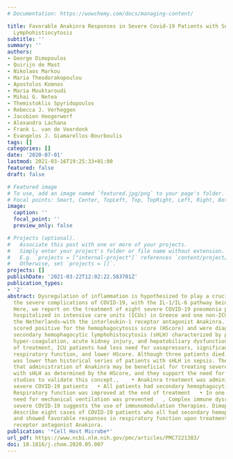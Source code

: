 ```yaml
---
# Documentation: https://wowchemy.com/docs/managing-content/

title: Favorable Anakinra Responses in Severe Covid-19 Patients with Secondary Hemophagocytic
  Lymphohistiocytosis
subtitle: ''
summary: ''
authors:
- George Dimopoulos
- Quirijn de Mast
- Nikolaos Markou
- Maria Theodorakopoulou
- Apostolos Komnos
- Maria Mouktaroudi
- Mihai G. Netea
- Themistoklis Spyridopoulos
- Rebecca J. Verheggen
- Jacobien Hoogerwerf
- Alexandra Lachana
- Frank L. van de Veerdonk
- Evangelos J. Giamarellos-Bourboulis
tags: []
categories: []
date: '2020-07-01'
lastmod: 2021-03-16T19:25:33+01:00
featured: false
draft: false

# Featured image
# To use, add an image named `featured.jpg/png` to your page's folder.
# Focal points: Smart, Center, TopLeft, Top, TopRight, Left, Right, BottomLeft, Bottom, BottomRight.
image:
  caption: ''
  focal_point: ''
  preview_only: false

# Projects (optional).
#   Associate this post with one or more of your projects.
#   Simply enter your project's folder or file name without extension.
#   E.g. `projects = ["internal-project"]` references `content/project/deep-learning/index.md`.
#   Otherwise, set `projects = []`.
projects: []
publishDate: '2021-03-22T12:02:22.583701Z'
publication_types:
- '2'
abstract: Dysregulation of inflammation is hypothesized to play a crucial role in
  the severe complications of COVID-19, with the IL-1/IL-6 pathway being central.
  Here, we report on the treatment of eight severe COVID-19 pneumonia patients—seven
  hospitalized in intensive care units (ICUs) in Greece and one non-ICU patient in
  the Netherlands—with the interleukin-1 receptor antagonist Anakinra. All patients
  scored positive for the hemophagocytosis score (HScore) and were diagnosed with
  secondary hemophagocytic lymphohistocytosis (sHLH) characterized by pancytopenia,
  hyper-coagulation, acute kidney injury, and hepatobiliary dysfunction. At the end
  of treatment, ICU patients had less need for vasopressors, significantly improved
  respiratory function, and lower HScore. Although three patients died, the mortality
  was lower than historical series of patients with sHLH in sepsis. These data suggest
  that administration of Anakinra may be beneficial for treating severe COVID-19 patients
  with sHLH as determined by the HScore, and they support the need for larger clinical
  studies to validate this concept.,    • Anakinra treatment was administered to eight
  severe COVID-19 patients   • All patients had secondary hemophagocytic lymphohistiocytosis   •
  Respiratory function was improved at the end of treatment   • In one patient, the
  need for mechanical ventilation was prevented   , Complex immune dysregulation in
  severe COVID-19 suggests the use of immunomodulation therapies. Dimopoulos et al.
  describe eight cases of COVID-19 patients who all had secondary hemophagocytic lymphohistiocytosis
  and showed favorable responses in respiratory function upon treatment with the interleukin-1
  receptor antagonist Anakinra.
publication: '*Cell Host Microbe*'
url_pdf: https://www.ncbi.nlm.nih.gov/pmc/articles/PMC7221383/
doi: 10.1016/j.chom.2020.05.007
---
```

